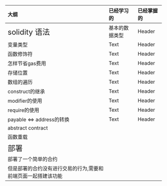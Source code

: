| 大纲          | 已经学习的     | 已经掌握的 |
| :---            | :---                  | :---              |
| <font size="5">solidity 语法</font>                          | 基本的数据类型 | Header  |
| 变量类型      | Text           | Header     |
| 函数修饰符      | Text           | Header     |
| 怎样节省gas费用| Text           | Header     |
| 存储位置  | Text           | Header     |
| 数组的遍历 | Text           | Header     |
| construct的继承 | Text           | Header     |
| modifier的使用 | Text           | Header     |
| require的使用 | Text           | Header     |
| payable <=> address的转换 | Text           | Header     |
| abstract contract |  |  |
| 函数重载 |  |  |
| <font size="5">部署</font> |  |  |
| 部署了一个简单的合约 |  |  |
| 但是部署的合约没有进行交易的行为,需要和前端页面一起搭建该功能 |  |  |

